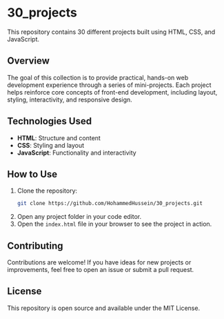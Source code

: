 # 30_projects

This repository contains 30 different projects built using HTML, CSS, and JavaScript.

## Overview

The goal of this collection is to provide practical, hands-on web development experience through a series of mini-projects. Each project helps reinforce core concepts of front-end development, including layout, styling, interactivity, and responsive design.

## Technologies Used

- **HTML**: Structure and content
- **CSS**: Styling and layout
- **JavaScript**: Functionality and interactivity

## How to Use

1. Clone the repository:
   ```bash
   git clone https://github.com/HohammedHussein/30_projects.git
   ```
2. Open any project folder in your code editor.
3. Open the `index.html` file in your browser to see the project in action.

## Contributing

Contributions are welcome! If you have ideas for new projects or improvements, feel free to open an issue or submit a pull request.

## License

This repository is open source and available under the MIT License.
